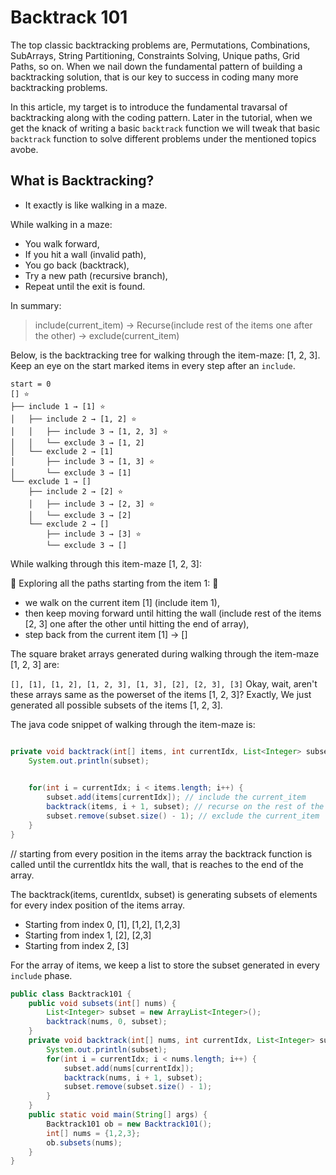 # Backtrack 101

The top classic backtracking problems are, Permutations, Combinations, SubArrays, String Partitioning, Constraints Solving, Unique paths, Grid Paths, so on. When we nail down the fundamental pattern of building a backtracking solution, that is our key to success in coding many more backtracking problems.

In this article, my target is to introduce the fundamental travarsal of backtracking along with the coding pattern. Later in the tutorial, when we get the knack of writing a basic `backtrack` function we will tweak that basic `backtrack` function to solve different problems under the mentioned topics avobe.  

## What is Backtracking? 

- It exactly is like walking in a maze.

While walking in a maze:

- You walk forward,
- If you hit a wall (invalid path),
- You go back (backtrack),
- Try a new path (recursive branch),
- Repeat until the exit is found.

In summary:
> include(current_item) → Recurse(include rest of the items one after the other) → exclude(current_item) 

Below, is the backtracking tree for walking through the item-maze: [1, 2, 3]. Keep an eye on the start marked  items in every step after an `include`. 


    start = 0
    [] ⭐
    ├── include 1 → [1] ⭐
    │   ├── include 2 → [1, 2] ⭐
    │   │   ├── include 3 → [1, 2, 3] ⭐
    │   │   └── exclude 3 → [1, 2]
    │   └── exclude 2 → [1]
    │       ├── include 3 → [1, 3] ⭐
    │       └── exclude 3 → [1]
    └── exclude 1 → []
        ├── include 2 → [2] ⭐
        │   ├── include 3 → [2, 3] ⭐
        │   └── exclude 3 → [2]
        └── exclude 2 → []
            ├── include 3 → [3] ⭐
            └── exclude 3 → []


While walking through this item-maze [1, 2, 3]:

 :small_orange_diamond: Exploring all the paths starting from the item 1:  :small_orange_diamond:

- we walk on the current item [1] (include item 1),
- then keep moving forward until hitting the wall (include rest of the items [2, 3] one after the other until hitting the end of array),
- step back from the current item [1] → []


The square braket arrays generated during walking through the item-maze [1, 2, 3] are:

`[], [1], [1, 2], [1, 2, 3], [1, 3], [2], [2, 3], [3]`
Okay, wait, aren't these arrays same as the powerset of the items [1, 2, 3]? Exactly, We just generated all possible subsets of the items [1, 2, 3].

The java code snippet of walking through the item-maze is:
```java

private void backtrack(int[] items, int currentIdx, List<Integer> subset) {
	System.out.println(subset);

	
	for(int i = currentIdx; i < items.length; i++) {
		subset.add(items[currentIdx]); // include the current_item 
		backtrack(items, i + 1, subset); // recurse on the rest of the items after the current_item 
		subset.remove(subset.size() - 1); // exclude the current_item  
	}
}
```
// starting from every position in the items array the backtrack function is called until the
currentIdx hits the wall, that is reaches to the end of the array.

The backtrack(items, curentIdx, subset) is generating subsets of elements for every index position of the items array.

- Starting from index 0, [1], [1,2], [1,2,3]
- Starting from index 1, [2], [2,3]
- Starting from index 2, [3]


For the array of items, we keep a list to store the subset generated in every `include` phase.

```java
public class Backtrack101 {
	public void subsets(int[] nums) {
		List<Integer> subset = new ArrayList<Integer>();
		backtrack(nums, 0, subset);
	}
	private void backtrack(int[] nums, int currentIdx, List<Integer> subset) {
		System.out.println(subset);
		for(int i = currentIdx; i < nums.length; i++) {
			subset.add(nums[currentIdx]);
			backtrack(nums, i + 1, subset);
			subset.remove(subset.size() - 1);
		}
	}
	public static void main(String[] args) {
		Backtrack101 ob = new Backtrack101();
		int[] nums = {1,2,3};
		ob.subsets(nums);
	}
}
```


